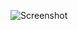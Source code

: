 ![Screenshot](https://raw.githubusercontent.com/Cryakl/Ultimate-RAT-Collection/refs/heads/main/DarkComet/DarkComet-RAT%20v2.0%20Final%20RC6/Screenshot.png)
